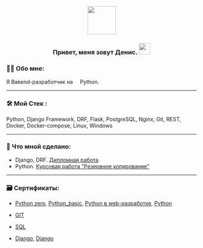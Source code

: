 <div id="header" align="center">
  <img src="https://media.giphy.com/media/M9gbBd9nbDrOTu1Mqx/giphy.gif?cid=790b7611wdvayv2jtzzeewtwpf4d3fecxx2n2fawfqtwnvlm&ep=v1_gifs_search&rid=giphy.gif&ct=g" width="75"/>
  <div id="badges">

  </div>
    <img src="https://komarev.com/ghpvc/?username=Maxval13&style=plastic&color=blue" alt=""/>
    <h3> Привет, меня зовут Денис. <img src="https://media.giphy.com/media/hvRJCLFzcasrR4ia7z/giphy.gif" width="30px"/> </h1>
 </div>
<!-- <div align="center">
  <img src="https://media.giphy.com/media/v1.Y2lkPTc5MGI3NjExcWlwYXlid21iMTJ2cHo3dXhldmxzN2EwNG00ZmV0NXJyaHJzNDJtYiZlcD12MV9pbnRlcm5hbF9naWZfYnlfaWQmY3Q9Zw/p4NLw3I4U0idi/giphy.gif" width="400" height="200"/>
</div> -->

### :man_technologist: Обо мне:

Я Bakend-разработчик на <img src="https://media.giphy.com/media/v1.Y2lkPTc5MGI3NjExbm43YmJhdm03dXVwYXhoNDJ6cWl3YWY2MTF0dm15MTVlMmloZHE0OCZlcD12MV9pbnRlcm5hbF9naWZfYnlfaWQmY3Q9Zw/KAq5w47R9rmTuvWOWa/giphy.gif" width="15">Python.

---

### :hammer_and_wrench: Мой Стек :

Python, Django Framework, DRF, Flask, PostgreSQL, Nginx, Git, REST, Docker, Docker-compose, Linux, Windows

---

### 📖 Что мной сделано:

- Django,  DRF. [Дипломная работа](https://github.com/Maxval13/Diplom)
- Python. [Курсовая работа "Резервное копирование"](https://github.com/Maxval13/VK-foto-Ydisk)
 

---

### 🗃️ Сертификаты:

  -  [Python zero](https://github.com/Maxval13/Maxval13/blob/cert/certificate/python.pdf), [Python_basic](https://github.com/Maxval13/Maxval13/blob/cert/certificate/basicPY.pdf), [Python в web-разработке](https://github.com/Maxval13/Maxval13/blob/cert/certificate/WEBPY.pdf), [Python](https://github.com/Maxval13/Maxval13/blob/cert/certificate/ADPY.pdf)

  -  [GIT](https://github.com/Maxval13/Maxval13/blob/cert/certificate/Git.pdf)

  -  [SQL](https://github.com/Maxval13/Maxval13/blob/cert/certificate/SQLPY.pdf)

  -  [Django](https://github.com/Maxval13/Maxval13/blob/cert/certificate/Django.pdf), [Django](https://github.com/Maxval13/Maxval13/blob/cert/certificate/stepik_django.pdf)
